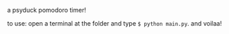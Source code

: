 a psyduck pomodoro timer!

to use: open a terminal at the folder and type `$ python main.py`. and voilaa!
